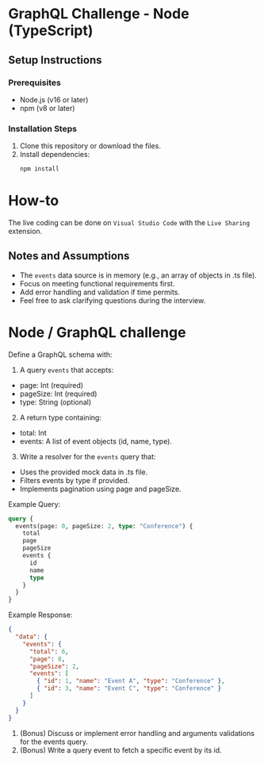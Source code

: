 # GraphQL Challenge - Node (TypeScript)

## Setup Instructions

### Prerequisites
- Node.js (v16 or later)
- npm (v8 or later)

### Installation Steps
1. Clone this repository or download the files.
2. Install dependencies:
   ```bash
   npm install

# How-to

The live coding can be done on `Visual Studio Code` with the `Live Sharing` extension.

## Notes and Assumptions

- The `events` data source is in memory (e.g., an array of objects in .ts file).
- Focus on meeting functional requirements first.
- Add error handling and validation if time permits.
- Feel free to ask clarifying questions during the interview.

# Node / GraphQL challenge

Define a GraphQL schema with:

1. A query `events` that accepts:
- page: Int (required)
- pageSize: Int (required)
- type: String (optional)

2. A return type containing:
- total: Int
- events: A list of event objects (id, name, type).

3. Write a resolver for the `events` query that:

- Uses the provided mock data in .ts file.
- Filters events by type if provided.
- Implements pagination using page and pageSize.

Example Query:

```graphql
query {
  events(page: 0, pageSize: 2, type: "Conference") {
    total
    page
    pageSize
    events {
      id
      name
      type
    }
  }
}
```

Example Response:

```json
{
  "data": {
    "events": {
      "total": 6,
      "page": 0,
      "pageSize": 2,
      "events": [
        { "id": 1, "name": "Event A", "type": "Conference" },
        { "id": 3, "name": "Event C", "type": "Conference" }
      ]
    }
  }
}
```

1. (Bonus) Discuss or implement error handling and arguments validations for the events query.
2. (Bonus) Write a query event to fetch a specific event by its id.
